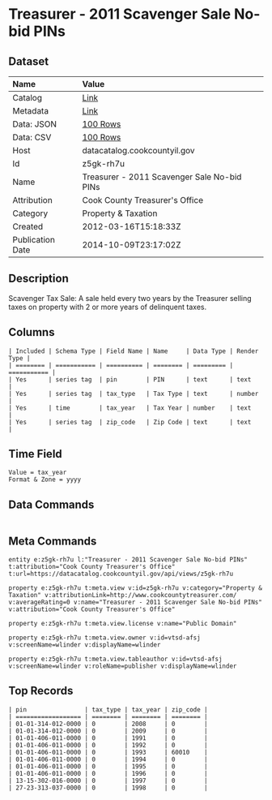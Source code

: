 # Treasurer - 2011 Scavenger Sale No-bid PINs

## Dataset

| Name | Value |
| :--- | :---- |
| Catalog | [Link](https://catalog.data.gov/dataset/treasurer-2011-scavenger-sale-no-bid-pins-abb8c) |
| Metadata | [Link](https://datacatalog.cookcountyil.gov/api/views/z5gk-rh7u) |
| Data: JSON | [100 Rows](https://datacatalog.cookcountyil.gov/api/views/z5gk-rh7u/rows.json?max_rows=100) |
| Data: CSV | [100 Rows](https://datacatalog.cookcountyil.gov/api/views/z5gk-rh7u/rows.csv?max_rows=100) |
| Host | datacatalog.cookcountyil.gov |
| Id | z5gk-rh7u |
| Name | Treasurer - 2011 Scavenger Sale No-bid PINs |
| Attribution | Cook County Treasurer's Office |
| Category | Property & Taxation |
| Created | 2012-03-16T15:18:33Z |
| Publication Date | 2014-10-09T23:17:02Z |

## Description

Scavenger Tax Sale: A sale held every two years by the Treasurer selling taxes on property with 2 or more years of delinquent taxes.

## Columns

```ls
| Included | Schema Type | Field Name | Name     | Data Type | Render Type |
| ======== | =========== | ========== | ======== | ========= | =========== |
| Yes      | series tag  | pin        | PIN      | text      | text        |
| Yes      | series tag  | tax_type   | Tax Type | text      | number      |
| Yes      | time        | tax_year   | Tax Year | number    | text        |
| Yes      | series tag  | zip_code   | Zip Code | text      | text        |
```

## Time Field

```ls
Value = tax_year
Format & Zone = yyyy
```

## Data Commands

```ls
```

## Meta Commands

```ls
entity e:z5gk-rh7u l:"Treasurer - 2011 Scavenger Sale No-bid PINs" t:attribution="Cook County Treasurer's Office" t:url=https://datacatalog.cookcountyil.gov/api/views/z5gk-rh7u

property e:z5gk-rh7u t:meta.view v:id=z5gk-rh7u v:category="Property & Taxation" v:attributionLink=http://www.cookcountytreasurer.com/ v:averageRating=0 v:name="Treasurer - 2011 Scavenger Sale No-bid PINs" v:attribution="Cook County Treasurer's Office"

property e:z5gk-rh7u t:meta.view.license v:name="Public Domain"

property e:z5gk-rh7u t:meta.view.owner v:id=vtsd-afsj v:screenName=wlinder v:displayName=wlinder

property e:z5gk-rh7u t:meta.view.tableauthor v:id=vtsd-afsj v:screenName=wlinder v:roleName=publisher v:displayName=wlinder
```

## Top Records

```ls
| pin                | tax_type | tax_year | zip_code | 
| ================== | ======== | ======== | ======== | 
| 01-01-314-012-0000 | 0        | 2008     | 0        | 
| 01-01-314-012-0000 | 0        | 2009     | 0        | 
| 01-01-406-011-0000 | 0        | 1991     | 0        | 
| 01-01-406-011-0000 | 0        | 1992     | 0        | 
| 01-01-406-011-0000 | 0        | 1993     | 60010    | 
| 01-01-406-011-0000 | 0        | 1994     | 0        | 
| 01-01-406-011-0000 | 0        | 1995     | 0        | 
| 01-01-406-011-0000 | 0        | 1996     | 0        | 
| 13-15-302-016-0000 | 0        | 1997     | 0        | 
| 27-23-313-037-0000 | 0        | 1998     | 0        | 
```
